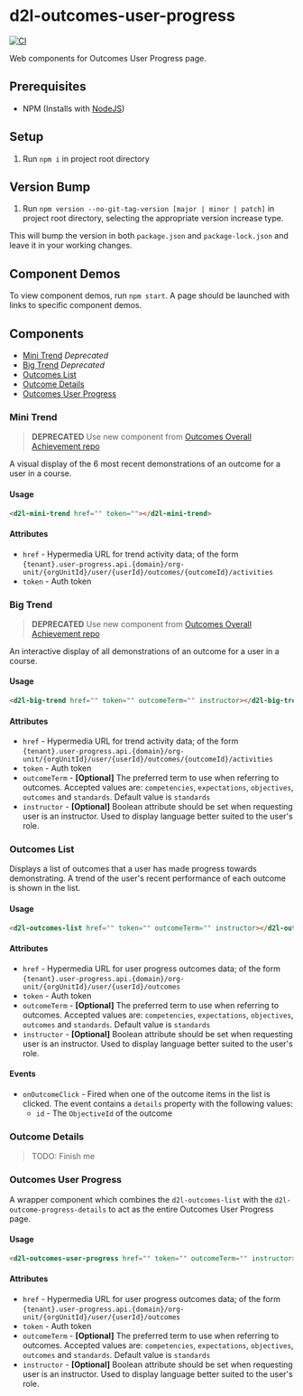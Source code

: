 # d2l-outcomes-user-progress

[![CI][CI Badge]][CI Workflows]

Web components for Outcomes User Progress page.

## Prerequisites

- NPM (Installs with [NodeJS](https://nodejs.org))

## Setup

1. Run `npm i` in project root directory

## Version Bump

1. Run `npm version --no-git-tag-version [major | minor | patch]` in project
root directory, selecting the appropriate version increase type.

This will bump the version in both `package.json` and `package-lock.json` and
leave it in your working changes.

## Component Demos

To view component demos, run `npm start`. A page should be launched with links
to specific component demos.

## Components

- [Mini Trend](#mini-trend) *Deprecated*
- [Big Trend](#big-trend) *Deprecated*
- [Outcomes List](#outcomes-list)
- [Outcome Details](#outcome-details)
- [Outcomes User Progress](#outcomes-user-progress)

### Mini Trend<a name="mini-trend"></a>

> **DEPRECATED** Use new component from [Outcomes Overall Achievement repo](https://github.com/Brightspace/d2l-outcomes-overall-achievement)

A visual display of the 6 most recent demonstrations of an outcome for a user in a course.

#### Usage

```html
<d2l-mini-trend href="" token=""></d2l-mini-trend>
```

#### Attributes

- `href` - Hypermedia URL for trend activity data; of the form `{tenant}.user-progress.api.{domain}/org-unit/{orgUnitId}/user/{userId}/outcomes/{outcomeId}/activities`
- `token` - Auth token

### Big Trend<a name="big-trend"></a>

> **DEPRECATED** Use new component from [Outcomes Overall Achievement repo](https://github.com/Brightspace/d2l-outcomes-overall-achievement)

An interactive display of all demonstrations of an outcome for a user in a course.

#### Usage

```html
<d2l-big-trend href="" token="" outcomeTerm="" instructor></d2l-big-trend>
```

#### Attributes

- `href` - Hypermedia URL for trend activity data; of the form `{tenant}.user-progress.api.{domain}/org-unit/{orgUnitId}/user/{userId}/outcomes/{outcomeId}/activities`
- `token` - Auth token
- `outcomeTerm` - **[Optional]** The preferred term to use when referring to outcomes. Accepted values are: `competencies`, `expectations`, `objectives`, `outcomes` and `standards`. Default value is `standards`
- `instructor` - **[Optional]** Boolean attribute should be set when requesting user is an instructor. Used to display language better suited to the user's role.

### Outcomes List<a name="outcomes-list"></a>

Displays a list of outcomes that a user has made progress towards demonstrating. A trend of the user's recent performance of each outcome is shown in the list.

#### Usage

```html
<d2l-outcomes-list href="" token="" outcomeTerm="" instructor></d2l-outcomes-list>
```

#### Attributes

- `href` - Hypermedia URL for user progress outcomes data; of the form `{tenant}.user-progress.api.{domain}/org-unit/{orgUnitId}/user/{userId}/outcomes`
- `token` - Auth token
- `outcomeTerm` - **[Optional]** The preferred term to use when referring to outcomes. Accepted values are: `competencies`, `expectations`, `objectives`, `outcomes` and `standards`. Default value is `standards`
- `instructor` - **[Optional]** Boolean attribute should be set when requesting user is an instructor. Used to display language better suited to the user's role.

#### Events

- `onOutcomeClick` - Fired when one of the outcome items in the list is clicked. The event contains a `details` property with the following values:
    - `id` - The `ObjectiveId` of the outcome

### Outcome Details<a name="outcome-details"></a>

> TODO: Finish me

### Outcomes User Progress<a name="outcomes-user-progress"></a>

A wrapper component which combines the `d2l-outcomes-list` with the `d2l-outcome-progress-details` to act as the entire Outcomes User Progress page.

#### Usage

```html
<d2l-outcomes-user-progress href="" token="" outcomeTerm="" instructor></d2l-outcomes-user-progress>
```

#### Attributes

- `href` - Hypermedia URL for user progress outcomes data; of the form `{tenant}.user-progress.api.{domain}/org-unit/{orgUnitId}/user/{userId}/outcomes`
- `token` - Auth token
- `outcomeTerm` - **[Optional]** The preferred term to use when referring to outcomes. Accepted values are: `competencies`, `expectations`, `objectives`, `outcomes` and `standards`. Default value is `standards`
- `instructor` - **[Optional]** Boolean attribute should be set when requesting user is an instructor. Used to display language better suited to the user's role.

<!-- links -->
[CI Badge]: https://github.com/Brightspace/d2l-outcomes-user-progress/workflows/CI/badge.svg?branch=master
[CI Workflows]: https://github.com/Brightspace/d2l-outcomes-user-progress/actions?query=workflow%3ACI+branch%3Amaster
